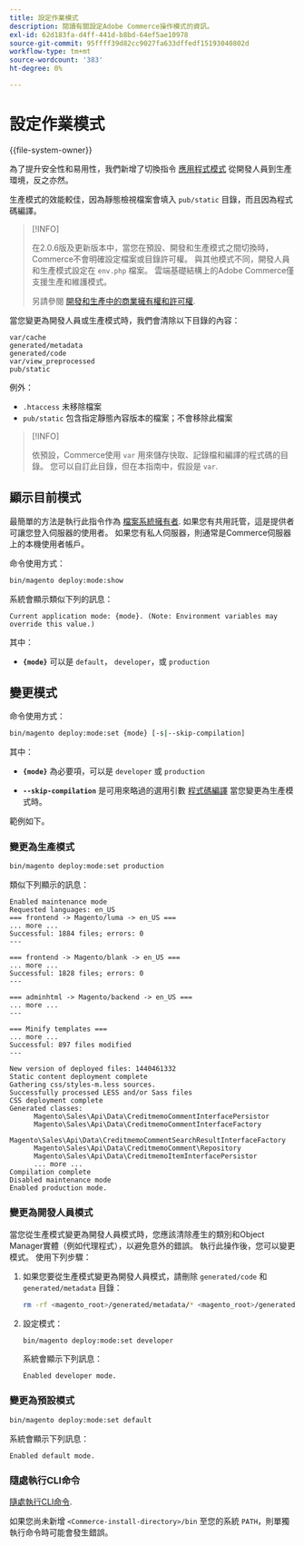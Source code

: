 ```yaml
---
title: 設定作業模式
description: 閱讀有關設定Adobe Commerce操作模式的資訊。
exl-id: 62d183fa-d4ff-441d-b8bd-64ef5ae10978
source-git-commit: 95ffff39d82cc9027fa633dffedf15193040802d
workflow-type: tm+mt
source-wordcount: '383'
ht-degree: 0%

---
```


# 設定作業模式

{{file-system-owner}}

為了提升安全性和易用性，我們新增了切換指令 [應用程式模式](../bootstrap/application-modes.md) 從開發人員到生產環境，反之亦然。

生產模式的效能較佳，因為靜態檢視檔案會填入 `pub/static` 目錄，而且因為程式碼編譯。

>[!INFO]
>
>在2.0.6版及更新版本中，當您在預設、開發和生產模式之間切換時，Commerce不會明確設定檔案或目錄許可權。 與其他模式不同，開發人員和生產模式設定在 `env.php` 檔案。 雲端基礎結構上的Adobe Commerce僅支援生產和維護模式。
>
>另請參閱 [開發和生產中的商業擁有權和許可權](../deployment/file-system-permissions.md).

當您變更為開發人員或生產模式時，我們會清除以下目錄的內容：

```terminal
var/cache
generated/metadata
generated/code
var/view_preprocessed
pub/static
```

例外：

- `.htaccess` 未移除檔案
- `pub/static` 包含指定靜態內容版本的檔案；不會移除此檔案

>[!INFO]
>
>依預設，Commerce使用 `var` 用來儲存快取、記錄檔和編譯的程式碼的目錄。 您可以自訂此目錄，但在本指南中，假設是 `var`.

## 顯示目前模式

最簡單的方法是執行此指令作為 [檔案系統擁有者](../../installation/prerequisites/file-system/overview.md). 如果您有共用託管，這是提供者可讓您登入伺服器的使用者。 如果您有私人伺服器，則通常是Commerce伺服器上的本機使用者帳戶。

命令使用方式：

```bash
bin/magento deploy:mode:show
```

系統會顯示類似下列的訊息：

```terminal
Current application mode: {mode}. (Note: Environment variables may override this value.)
```

其中：

- **`{mode}`** 可以是 `default`， `developer`，或 `production`

## 變更模式

命令使用方式：

```bash
bin/magento deploy:mode:set {mode} [-s|--skip-compilation]
```

其中：

- **`{mode}`** 為必要項，可以是 `developer` 或 `production`

- **`--skip-compilation`** 是可用來略過的選用引數 [程式碼編譯](../cli/code-compiler.md) 當您變更為生產模式時。

範例如下。

### 變更為生產模式

```bash
bin/magento deploy:mode:set production
```

類似下列顯示的訊息：

```terminal
Enabled maintenance mode
Requested languages: en_US
=== frontend -> Magento/luma -> en_US ===
... more ...
Successful: 1884 files; errors: 0
---

=== frontend -> Magento/blank -> en_US ===
... more ...
Successful: 1828 files; errors: 0
---

=== adminhtml -> Magento/backend -> en_US ===
... more ...
---

=== Minify templates ===
... more ...
Successful: 897 files modified
---

New version of deployed files: 1440461332
Static content deployment complete
Gathering css/styles-m.less sources.
Successfully processed LESS and/or Sass files
CSS deployment complete
Generated classes:
      Magento\Sales\Api\Data\CreditmemoCommentInterfacePersistor
      Magento\Sales\Api\Data\CreditmemoCommentInterfaceFactory
      Magento\Sales\Api\Data\CreditmemoCommentSearchResultInterfaceFactory
      Magento\Sales\Api\Data\CreditmemoComment\Repository
      Magento\Sales\Api\Data\CreditmemoItemInterfacePersistor
      ... more ...
Compilation complete
Disabled maintenance mode
Enabled production mode.
```

### 變更為開發人員模式

當您從生產模式變更為開發人員模式時，您應該清除產生的類別和Object Manager實體（例如代理程式），以避免意外的錯誤。 執行此操作後，您可以變更模式。 使用下列步驟：

1. 如果您要從生產模式變更為開發人員模式，請刪除 `generated/code` 和 `generated/metadata` 目錄：

   ```bash
   rm -rf <magento_root>/generated/metadata/* <magento_root>/generated/code/*
   ```

1. 設定模式：

   ```bash
   bin/magento deploy:mode:set developer
   ```

   系統會顯示下列訊息：

   ```terminal
   Enabled developer mode.
   ```

### 變更為預設模式

```bash
bin/magento deploy:mode:set default
```

系統會顯示下列訊息：

```terminal
Enabled default mode.
```

### 隨處執行CLI命令

[隨處執行CLI命令](../cli/config-cli.md#config-install-cli-first).

如果您尚未新增 `<Commerce-install-directory>/bin` 至您的系統 `PATH`，則單獨執行命令時可能會發生錯誤。
